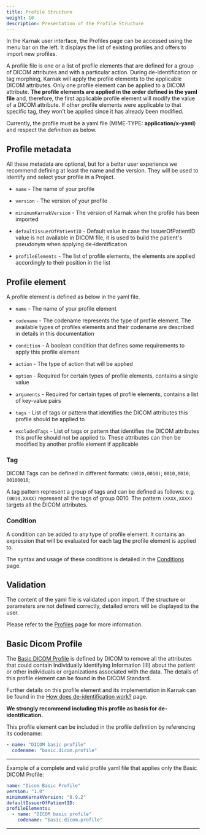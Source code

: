 ```yaml
---
title: Profile Structure
weight: 10
description: Presentation of the Profile Structure
---
```


In the Karnak user interface, the Profiles page can be accessed using the menu bar on the left. It displays the list of existing profiles and offers to import new profiles.

A profile file is one or a list of profile elements that are defined for a group of DICOM attributes and with a particular action. During de-identification or tag morphing, Karnak will apply the profile elements to the applicable DICOM attributes. Only one profile element can be applied to a DICOM attribute. **The profile elements are applied in the order defined in the yaml file** and, therefore, the first applicable profile element will modify the value of a DICOM attribute. If other profile elements were applicable to that specific tag, they won't be applied since it has already been modified.

Currently, the profile must be a yaml file (MIME-TYPE: **application/x-yaml**) and respect the definition as below.

## Profile metadata

All these metadata are optional, but for a better user experience we recommend defining at least the name and the version. They will be used to identify and select your profile in a Project.

* `name` - The name of your profile

* `version` - The version of your profile

* `minimumKarnakVersion` - The version of Karnak when the profile has been imported

* `defaultIssuerOfPatientID` - Default value in case the IssuerOfPatientID value is not available in DICOM file, it is used to build the patient's pseudonym when applying de-identification

* `profileElements` - The list of profile elements, the elements are applied accordingly to their position in the list

## Profile element

A profile element is defined as below in the yaml file.

* `name` - The name of your profile element

* `codename` - The codename represents the type of profile element. The available types of profiles elements and their codename are described in details in this documentation

* `condition` - A boolean condition that defines some requirements to apply this profile element

* `action` - The type of action that will be applied

* `option` - Required for certain types of profile elements, contains a single value

* `arguments` - Required for certain types of profile elements, contains a list of key-value pairs

* `tags` - List of tags or pattern that identifies the DICOM attributes this profile should be applied to

* `excludedTags` - List of tags or pattern that identifies the DICOM attributes this profile should not be applied to. These attributes can then be modified by another profile element if applicable

### Tag

DICOM Tags can be defined in different formats: `(0010,0010)`; `0010,0010`; `00100010`;

A tag pattern represent a group of tags and can be defined as follows: e.g. `(0010,XXXX)` represent all the tags of group 0010.
The pattern `(XXXX,XXXX)` targets all the DICOM attributes.

### Condition

A condition can be added to any type of profile element. It contains an expression that will be evaluated for each tag the profile element is applied to.

The syntax and usage of these conditions is detailed in the [Conditions](../conditions) page.

## Validation

The content of the yaml file is validated upon import. If the structure or parameters are not defined correctly, detailed errors will be displayed to the user. 

Please refer to the [Profiles](../../userguide/profiles#3-profile-details) page for more information.

## Basic Dicom Profile

The [Basic DICOM Profile](http://dicom.nema.org/medical/dicom/current/output/chtml/part15/chapter_E.html) is defined by DICOM to remove all the attributes that could contain Individually Identifying Information (III) about the patient or other individuals or organizations associated with the data.
The details of this profile element can be found in the DICOM Standard. 

Further details on this profile element and its implementation in Karnak can be found in the [How does de-identification work?](../rules) page. 

**We strongly recommend including this profile as basis for de-identification.**

This profile element can be included in the profile definition by referencing its codename:

```yaml
- name: "DICOM basic profile"
  codename: "basic.dicom.profile"
```

---

Example of a complete and valid profile yaml file that applies only the Basic DICOM Profile:

```yaml
name: "Dicom Basic Profile"
version: "1.0"
minimumKarnakVersion: "0.9.2"
defaultIssuerOfPatientID:
profileElements:
  - name: "DICOM basic profile"
    codename: "basic.dicom.profile"
```
---
